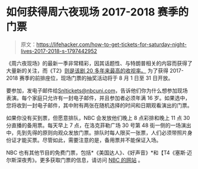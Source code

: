 # 如何获得周六夜现场 2017-2018 赛季的门票

> 原文：<https://lifehacker.com/how-to-get-tickets-for-saturday-night-lives-2017-2018-s-1797442952>

《周六夜现场》的最新一季非常精彩，因其话题性、与特朗普相关的内容而获得了大量新的关注，而《T2》[则是该剧 20 多年来最高的收视率。](http://www.avclub.com/article/saturday-night-live-enjoying-its-highest-ratings-o-249926) 为了获得 2017-2018 赛季的前排座位，现场门票的抽奖活动将于 8 月 1 日至 31 日开放。



要参加，发电子邮件给[Snltickets@nbcuni.com](mailto:Snltickets@nbcuni.com)，告诉他们你为什么想参加现场表演。每个家庭只允许有一封电子邮件，并且参加者必须年满 16 岁。如果选中，您将收到一封电子邮件，其中附有两张在随机选择的时间和日期观看演出的门票。

如果你没有买到票，但愿意排队，NBC 会发放他们晚上 8 点彩排和晚上 11 点 30 分直播的备用票。每天早上 7 点，在洛克菲勒广场 30 号第 48 街一侧的一场演出中，先到先得的原则向观众发放门票。排队时每人限买一张票，人们必须带照片身份证才能买票。尽管如此，需要注意的是，备用票并不能保证入场。

NBC 也有其他节目的免费门票，包括*《美国达人》*、*《好声音》*和【T4《塞斯·迈尔斯深夜秀》。更多获取门票的信息，请访问 [NBC 的网站](https://www.nbc.com/tickets/pages/tickets-and-nbc-studio-tour#snl) 。